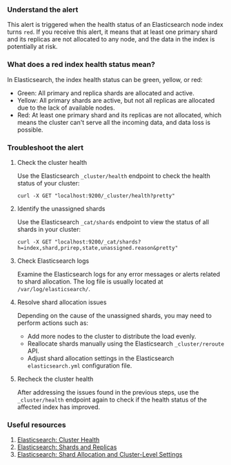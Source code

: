 ### Understand the alert

This alert is triggered when the health status of an Elasticsearch node index turns `red`. If you receive this alert, it means that at least one primary shard and its replicas are not allocated to any node, and the data in the index is potentially at risk.

### What does a red index health status mean?

In Elasticsearch, the index health status can be green, yellow, or red:

- Green: All primary and replica shards are allocated and active.
- Yellow: All primary shards are active, but not all replicas are allocated due to the lack of available nodes.
- Red: At least one primary shard and its replicas are not allocated, which means the cluster can't serve all the incoming data, and data loss is possible.

### Troubleshoot the alert

1. Check the cluster health

   Use the Elasticsearch `_cluster/health` endpoint to check the health status of your cluster:
   ```
   curl -X GET "localhost:9200/_cluster/health?pretty"
   ```

2. Identify the unassigned shards

    Use the Elasticsearch `_cat/shards` endpoint to view the status of all shards in your cluster:
    ```
    curl -X GET "localhost:9200/_cat/shards?h=index,shard,prirep,state,unassigned.reason&pretty"
    ```

3. Check Elasticsearch logs

    Examine the Elasticsearch logs for any error messages or alerts related to shard allocation. The log file is usually located at `/var/log/elasticsearch/`.

4. Resolve shard allocation issues

    Depending on the cause of the unassigned shards, you may need to perform actions such as:
    
    - Add more nodes to the cluster to distribute the load evenly.
    - Reallocate shards manually using the Elasticsearch `_cluster/reroute` API.
    - Adjust shard allocation settings in the Elasticsearch `elasticsearch.yml` configuration file.

5. Recheck the cluster health

    After addressing the issues found in the previous steps, use the `_cluster/health` endpoint again to check if the health status of the affected index has improved.

### Useful resources

1. [Elasticsearch: Cluster Health](https://www.elastic.co/guide/en/elasticsearch/reference/current/cluster-health.html)
2. [Elasticsearch: Shards and Replicas](https://www.elastic.co/guide/en/elasticsearch/reference/current/_basic_concepts.html#shards-and-replicas)
3. [Elasticsearch: Shard Allocation and Cluster-Level Settings](https://www.elastic.co/guide/en/elasticsearch/reference/current/shards-allocation.html)